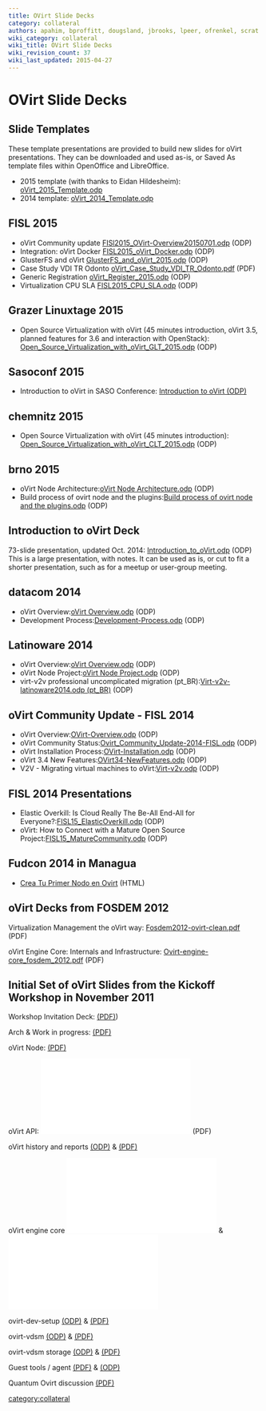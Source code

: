 ```yaml
---
title: OVirt Slide Decks
category: collateral
authors: apahim, bproffitt, dougsland, jbrooks, lpeer, ofrenkel, scrat
wiki_category: collateral
wiki_title: OVirt Slide Decks
wiki_revision_count: 37
wiki_last_updated: 2015-04-27
---
```


# OVirt Slide Decks

## Slide Templates

These template presentations are provided to build new slides for oVirt presentations. They can be downloaded and used as-is, or Saved As template files within OpenOffice and LibreOffice.

*   2015 template (with thanks to Eidan Hildesheim): [oVirt_2015_Template.odp](http://www.ovirt.org/images/7/7b/OVirt_2015_Template.odp)
*   2014 template: [oVirt_2014_Template.odp](http://www.ovirt.org/images/9/96/OVirt_2014_Template.odp)

## FISL 2015

*   oVirt Community update [FISl2015_OVirt-Overview20150701.odp](http://www.ovirt.org/images/4/48/FISl2015_OVirt-Overview20150701.odp) (ODP)
*   Integration: oVirt Docker [FISL2015_oVirt_Docker.odp](http://www.ovirt.org/images/4/4b/FISL2015_oVirt_Docker.odp) (ODP)
*   GlusterFS and oVirt [GlusterFS_and_oVirt_2015.odp](http://www.ovirt.org/images/a/a1/GlusterFS_and_oVirt_2015.odp) (ODP)
*   Case Study VDI TR Odonto [oVirt_Case_Study_VDI_TR_Odonto.pdf](http://www.ovirt.org/images/a/ad/OVirt_CaseStudy_FISL16_VDI.pdf) (PDF)
*   Generic Registration [oVirt_Register_2015.odp](http://www.ovirt.org/images/3/3e/OVirt_Register_2015.odp) (ODP)
*   Virtualization CPU SLA [FISL2015_CPU_SLA.odp](http://www.ovirt.org/images/4/4a/FISL2015_CPU_SLA.odp) (ODP)

## Grazer Linuxtage 2015

*   Open Source Virtualization with oVirt (45 minutes introduction, oVirt 3.5, planned features for 3.6 and interaction with OpenStack): [Open_Source_Virtualization_with_oVirt_GLT_2015.odp](http://www.ovirt.org/images/3/39/Open_Source_Virtualization_with_oVirt_GLT_2015.odp) (ODP)

## Sasoconf 2015

*   Introduction to oVirt in SASO Conference: [Introduction to oVirt (ODP)](https://villadalmine.fedorapeople.org/Presentaciones/Sasoconf2015/Introduction_to_oVirt-Sasoconf2015.odp)

## chemnitz 2015

*   Open Source Virtualization with oVirt (45 minutes introduction): [Open_Source_Virtualization_with_oVirt_CLT_2015.odp](http://www.ovirt.org/images/a/ae/Open_Source_Virtualization_with_oVirt_CLT_2015.odp) (ODP)

## brno 2015

*   oVirt Node Architecture:[oVirt Node Architecture.odp](http://www.ovirt.org/images/3/34/Ovirt_Node_Architecture.odp) (ODP)
*   Build process of ovirt node and the plugins:[Build process of ovirt node and the plugins.odp](http://www.ovirt.org/images/1/1d/Build_process_of_ovirt-node_and_the_plugins.odp) (ODP)

## Introduction to oVirt Deck

73-slide presentation, updated Oct. 2014: [Introduction_to_oVirt.odp](http://www.ovirt.org/images/a/ad/Introduction_to_oVirt.odp) (ODP)
This is a large presentation, with notes. It can be used as is, or cut to fit a shorter presentation, such as for a meetup or user-group meeting.

## datacom 2014

*   oVirt Overview:[oVirt Overview.odp](http://www.ovirt.org/images/e/eb/Ovirt-overview-latinoware2014.odp) (ODP)
*   Development Process:[Development-Process.odp](http://www.ovirt.org/images/7/72/Development-Process.odp) (ODP)

## Latinoware 2014

*   oVirt Overview:[oVirt Overview.odp](http://www.ovirt.org/images/e/eb/Ovirt-overview-latinoware2014.odp) (ODP)
*   oVirt Node Project:[oVirt Node Project.odp](http://www.ovirt.org/images/a/af/Ovirt-node-latinoware2014.odp) (ODP)
*   virt-v2v professional uncomplicated migration (pt_BR):[Virt-v2v-latinoware2014.odp (pt_BR)](http://www.ovirt.org/images/0/00/Virt-v2v-latinoware2014.odp) (ODP)

## oVirt Community Update - FISL 2014

*   oVirt Overview:[OVirt-Overview.odp](http://www.ovirt.org/images/8/84/OVirt-Overview.odp) (ODP)
*   oVirt Community Status:[Ovirt_Community_Update-2014-FISL.odp](http://www.ovirt.org/images/1/15/Ovirt_Community_Update-2014-FISL.odp) (ODP)
*   oVirt Installation Process:[OVirt-Installation.odp‎](http://www.ovirt.org/images/3/36/OVirt-Installation.odp) (ODP)
*   oVirt 3.4 New Features:[OVirt34-NewFeatures.odp‎](http://www.ovirt.org/images/3/34/OVirt34-NewFeatures.odp) (ODP)
*   V2V - Migrating virtual machines to oVirt:[Virt-v2v.odp](http://www.ovirt.org/images/3/30/Virt-v2v.odp) (ODP)

## FISL 2014 Presentations

*   Elastic Overkill: Is Cloud Really The Be-All End-All for Everyone?:[FISL15_ElasticOverkill.odp‎](http://www.ovirt.org/images/b/bf/FISL15_ElasticOverkill.odp) (ODP)
*   oVirt: How to Connect with a Mature Open Source Project:[FISL15_MatureCommunity.odp](http://www.ovirt.org/images/5/54/FISL15_MatureCommunity.odp) (ODP)

## Fudcon 2014 in Managua

*   [Crea Tu Primer Nodo en Ovirt](https://villadalmine.fedorapeople.org/Presentaciones/Fudcon2014Managua/) (HTML)

## oVirt Decks from FOSDEM 2012

Virtualization Management the oVirt way: [Fosdem2012-ovirt-clean.pdf](http://www.ovirt.org/images/b/b0/Fosdem2012-ovirt-clean.pdf) (PDF)

oVirt Engine Core: Internals and Infrastructure: [Ovirt-engine-core_fosdem_2012.pdf](http://www.ovirt.org/images/f/f5/Ovirt-engine-core_fosdem_2012.pdf) (PDF)

## Initial Set of oVirt Slides from the Kickoff Workshop in November 2011

Workshop Invitation Deck: [(PDF)](http://www.ovirt.org/wp-content/uploads/2011/09/Ovirt-WorkShop-Invitation.pdf))

Arch & Work in progress: [(PDF)](http://www.ovirt.org/w/images/b/be/Ovirt-arch-iheim.pdf)

oVirt Node: [(PDF)](http://www.ovirt.org/wp-content/uploads/2011/11/ovirt-node.pdf)

oVirt API: ![](OVirt-API-CLI-SDK-20111102.pdf  "fig:OVirt-API-CLI-SDK-20111102.pdf ") (PDF)

oVirt history and reports [(ODP)](http://www.ovirt.org/wp-content/uploads/2011/11/oVirt_history_and_reports.odp) & [(PDF)](http://www.ovirt.org/wp-content/uploads/2011/11/oVirt_history_and_reports.pdf)

oVirt engine core ![](Ovirt-engine-core-20111102.odp "fig:Ovirt-engine-core-20111102.odp") & ![](Ovirt-engine-core-20111102.pdf "fig:Ovirt-engine-core-20111102.pdf")

ovirt-dev-setup [(ODP)](http://www.ovirt.org/wp-content/uploads/2011/11/ovirt-dev-setup.odp) & [(PDF)](http://www.ovirt.org/wp-content/uploads/2011/11/ovirt-dev-setup.pdf)

ovirt-vdsm [(ODP)](http://www.ovirt.org/wp-content/uploads/2011/11/ovirt-vdsm.odp) & [(PDF)](http://www.ovirt.org/wp-content/uploads/2011/11/ovirt-vdsm.pdf)

ovirt-vdsm storage [(ODP)](http://www.ovirt.org/wp-content/uploads/2011/11/ovirt-vdsm-storage.odp) & [(PDF)](http://www.ovirt.org/wp-content/uploads/2011/11/ovirt-vdsm-storage.pdf)

Guest tools / agent [(PDF)](http://www.ovirt.org/w/images/2/20/Ovirt-guest-agent.pdf) & [(ODP)](http://www.ovirt.org/w/images/c/c9/Ovirt-guest-agent.odp)

Quantum Ovirt discussion [(PDF)](http://www.ovirt.org/wp-content/uploads/2011/11/Quantum_Ovirt_discussion.pdf)

<category:collateral>
